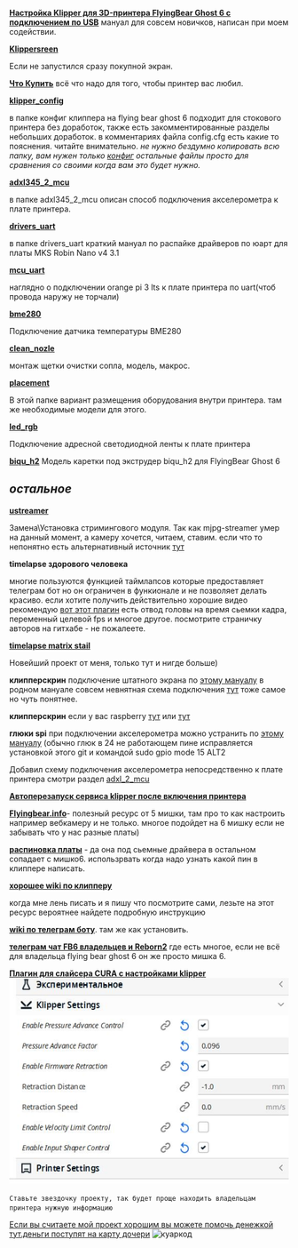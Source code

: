  [**Настройка Klipper для 3D-принтера FlyingBear Ghost 6 с подключением по USB**](https://github.com/flyingbear-reborn2/wiki/blob/main/FBG6/klipper.md) 
 мануал  для совсем новичков, написан при моем содействии.
 
[**Klippersreen**](klippersreen/readme.md) 

Если не запустился сразу покупной экран.


[**Что Купить**](what_2_buy/readme.md) всё что надо для того, чтобы принтер  вас любил.
 
 [**klipper_config**](https://github.com/Tombraider2006/klipperFB6/tree/main/klipper_config)
 
 в папке конфиг клиппера на flying bear ghost 6 
  подходит для стокового принтера без доработок, также есть закомментированные разделы небольших доработок. в комментариях файла config.cfg  есть какие то пояснения. читайте внимательно.
*не нужно бездумно копировать всю папку, вам нужен только [конфиг](klipper_config/printer.cfg) остальные файлы просто для сравнения со своими когда вам это будет нужно.*

[**adxl345_2_mcu**](https://github.com/Tombraider2006/klipperFB6/tree/main/adxl345_2_mcu)

 в папке adxl345_2_mcu описан способ подключения акселерометра к плате принтера.
 
 [**drivers_uart**](https://github.com/Tombraider2006/klipperFB6/tree/main/drivers_uart)

  в папке drivers_uart краткий мануал по распайке драйверов по юарт для платы MKS Robin Nano v4 3.1
  
  [**mcu_uart**](https://github.com/Tombraider2006/klipperFB6/tree/main/mcu_uart)

 наглядно о подключении orange pi 3 lts к плате принтера по uart(чтоб провода наружу не торчали)
 
  [**bme280**](https://github.com/Tombraider2006/klipperFB6/tree/main/bme280)

  Подключение датчика температуры BME280
  
   [**clean_nozle**](https://github.com/Tombraider2006/klipperFB6/tree/main/clean_nozle)

  монтаж щетки очистки сопла, модель, макрос.
  
[**placement**](https://github.com/Tombraider2006/klipperFB6/tree/main/placement)

  В этой папке вариант размещения оборудования внутри принтера. там же необходимые модели для этого.
 
[**led_rgb**](https://github.com/Tombraider2006/klipperFB6/tree/main/led_rgb)

Подключение адресной светодиодной ленты к плате принтера

[**biqu_h2**](karas/readme.md)
Модель каретки под экструдер biqu_h2 для FlyingBear Ghost 6

 *<h2>остальное</h2>*

 [**ustreamer**](https://fb-waiters.bibirevo.net/klipper/ustreamer#zachem_i_pochemu) 

 Замена\Установка стримингового модуля. Так как mjpg-streamer умер на данный момент, а камеру хочется, читаем, ставим. если что то непонятно есть альтернативный источник [тут](https://fdmprint.ru/2022/11/10/klipper_ustreamer/)

**timelapse здорового человека** 

многие пользуются функцией таймлапсов которые предоставляет телеграм бот но он ограничен в функионале и не позволяет делать красиво.
если хотите получить действительно хорошие видео рекомендую [вот этот плагин](https://github.com/mainsail-crew/moonraker-timelapse) есть отвод головы на время сьемки кадра, переменный целевой fps и многое другое. посмотрите страничку авторов на гитхабе - не пожалеете. 

[**timelapse matrix stail**](matrix_timelapse/readme.md)

Новейший проект от меня, только тут и нигде больше)

**клипперскрин** подключение штатного экрана по [этому мануалу](https://sergey1560.github.io/fb4s_howto/mks_ts35/) в родном мануале совсем невнятная схема подключения [тут](TS35%20Klipper.pdf) тоже самое но чуть понятнее.

**клипперскрин** если у вас raspberry [тут](https://github.com/willngton/3DPrinterConfig/blob/main/mks_ts35/mks_ts35_guide_archived.md) или [тут](https://github.com/evgs/FBG6-Klipper/blob/main/Klipperscreen-RPI.md)

**глюки spi** при подключении акселерометра можно устранить по [этому мануалу](https://github.com/orangepi-xunlong/wiringOP) (обычно глюк в 24 не работающем пине исправляется установкой этого git и командой  sudo gpio mode 15 ALT2  

Добавил схему подключения акселерометра непосредственно к плате принтера смотри раздел [adxl_2_mcu](adxl345_2_mcu/readme.md)

[**Автоперезапуск сервиса klipper после включения принтера**](https://mirv.top/2021/10/08/avtoperezapusk-servisa-klipper-posle-vklyucheniya-printera/)

[**Flyingbear.info**](https://flyingbear.info/firmware/klipper/klipper_config)- полезный ресурс от 5 мишки, там про то как настроить например вебкамеру и не только. многое подойдет на 6 мишку если не забывать что у нас разные платы)

 [**распиновка платы**](https://github.com/makerbase-mks/MKS-Robin-Nano-V3.X/tree/main/hardware/MKS%20Robin%20Nano%20V3.1_001) - да она под сьемные драйвера в остальном сопадает с мишко6. использрвать когда надо узнать какой пин в клиппере написать.

 [**хорошее wiki по клипперу**](https://klipper.wiki/ru/home/initial/peripheral)
 
  когда мне лень писать и я пишу что посмотрите сами, лезьте на этот ресурс вероятнее найдете подробную инструкцию

 [**wiki по телеграм боту**](https://github.com/nlef/moonraker-telegram-bot/wiki). там же как установить.

 [**телеграм чат FB6 владельцев и Reborn2**](https://t.me/fbg5_waiters) где есть многое, если не всё для владельца flying bear ghost 6  он же просто мишка 6. 

[**Плагин для слайсера CURA с настройками klipper**](https://github.com/jjgraphix/KlipperSettingsPlugin)
![](klipper_settings.jpg)

`Ставьте звездочку проекту, так будет проще находить владельцам принтера нужную информацию`

[Если вы считаете мой проект хорошим вы можете помочь денежкой тут.деньги поступят на карту дочери](https://pay.cloudtips.ru/p/f84bf0b2)
![куаркод](qrCode.png) 
